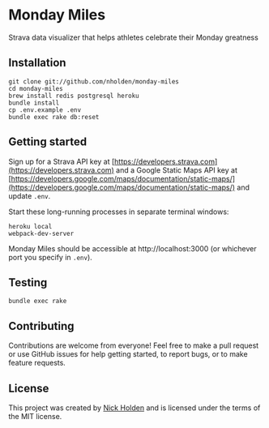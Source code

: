 # Monday Miles
Strava data visualizer that helps athletes celebrate their Monday greatness

## Installation
```
git clone git://github.com/nholden/monday-miles
cd monday-miles
brew install redis postgresql heroku
bundle install
cp .env.example .env
bundle exec rake db:reset
```

## Getting started
Sign up for a Strava API key at [https://developers.strava.com](https://developers.strava.com) and a Google Static Maps API key at [https://developers.google.com/maps/documentation/static-maps/](https://developers.google.com/maps/documentation/static-maps/) and update `.env`.

Start these long-running processes in separate terminal windows:

```
heroku local
webpack-dev-server
```

Monday Miles should be accessible at http://localhost:3000 (or whichever port you specify in `.env`).

## Testing
```
bundle exec rake
```

## Contributing
Contributions are welcome from everyone! Feel free to make a pull request or use GitHub issues for help getting started, to report bugs, or to make feature requests.

## License
This project was created by [Nick Holden](https://nickholen.io) and is licensed under the terms of the MIT license.
